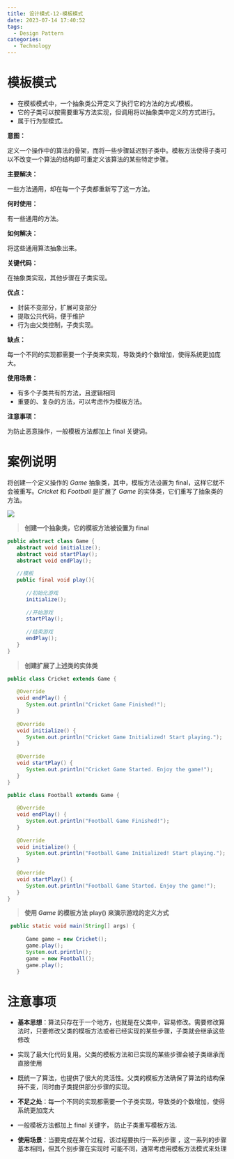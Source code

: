 ```yaml
---
title: 设计模式-12-模板模式
date: 2023-07-14 17:40:52
tags:
  - Design Pattern
categories: 
  - Technology
---
```


# 模板模式

* 在模板模式中，一个抽象类公开定义了执行它的方法的方式/模板。
* 它的子类可以按需要重写方法实现，但调用将以抽象类中定义的方式进行。
* 属于行为型模式。 

**意图：**

定义一个操作中的算法的骨架，而将一些步骤延迟到子类中。模板方法使得子类可以不改变一个算法的结构即可重定义该算法的某些特定步骤。

**主要解决：**

一些方法通用，却在每一个子类都重新写了这一方法。

**何时使用：**

有一些通用的方法。

**如何解决：**

将这些通用算法抽象出来。

**关键代码：**

在抽象类实现，其他步骤在子类实现。

**优点：** 

* 封装不变部分，扩展可变部分
* 提取公共代码，便于维护
* 行为由父类控制，子类实现。

**缺点：**

每一个不同的实现都需要一个子类来实现，导致类的个数增加，使得系统更加庞大。

**使用场景：**

* 有多个子类共有的方法，且逻辑相同
* 重要的、复杂的方法，可以考虑作为模板方法。

**注意事项：**

为防止恶意操作，一般模板方法都加上 final 关键词。

# 案例说明

将创建一个定义操作的 *Game* 抽象类，其中，模板方法设置为 final，这样它就不会被重写。*Cricket* 和 *Football* 是扩展了 *Game* 的实体类，它们重写了抽象类的方法。

![](https://cyan-images.oss-cn-shanghai.aliyuncs.com/images/04-design-pattern-2023-05-12-02.jpg)

> **创建一个抽象类，它的模板方法被设置为 final**

```java
public abstract class Game {
   abstract void initialize();
   abstract void startPlay();
   abstract void endPlay();
 
   //模板
   public final void play(){
 
      //初始化游戏
      initialize();
 
      //开始游戏
      startPlay();
 
      //结束游戏
      endPlay();
   }
}
```

> **创建扩展了上述类的实体类**

```java
public class Cricket extends Game {
 
   @Override
   void endPlay() {
      System.out.println("Cricket Game Finished!");
   }
 
   @Override
   void initialize() {
      System.out.println("Cricket Game Initialized! Start playing.");
   }
 
   @Override
   void startPlay() {
      System.out.println("Cricket Game Started. Enjoy the game!");
   }
}

public class Football extends Game {
 
   @Override
   void endPlay() {
      System.out.println("Football Game Finished!");
   }
 
   @Override
   void initialize() {
      System.out.println("Football Game Initialized! Start playing.");
   }
 
   @Override
   void startPlay() {
      System.out.println("Football Game Started. Enjoy the game!");
   }
}
```

> **使用 *Game* 的模板方法 play() 来演示游戏的定义方式**

```java
 public static void main(String[] args) {
 
      Game game = new Cricket();
      game.play();
      System.out.println();
      game = new Football();
      game.play();      
   }
```

# 注意事项

* **基本思想**：算法只存在于一个地方，也就是在父类中，容易修改。需要修改算法时，只要修改父类的模板方法或者已经实现的某些步骤，子类就会继承这些修改 

* 实现了最大化代码复用。父类的模板方法和已实现的某些步骤会被子类继承而直接使用 

* 既统一了算法，也提供了很大的灵活性。父类的模板方法确保了算法的结构保持不变，同时由子类提供部分步骤的实现。 

* **不足之处**：每一个不同的实现都需要一个子类实现，导致类的个数增加，使得系统更加庞大 

* 一般模板方法都加上 final 关键字， 防止子类重写模板方法.  

* **使用场景**：当要完成在某个过程，该过程要执行一系列步骤 ，这一系列的步骤基本相同，但其个别步骤在实现时 可能不同，通常考虑用模板方法模式来处理 
